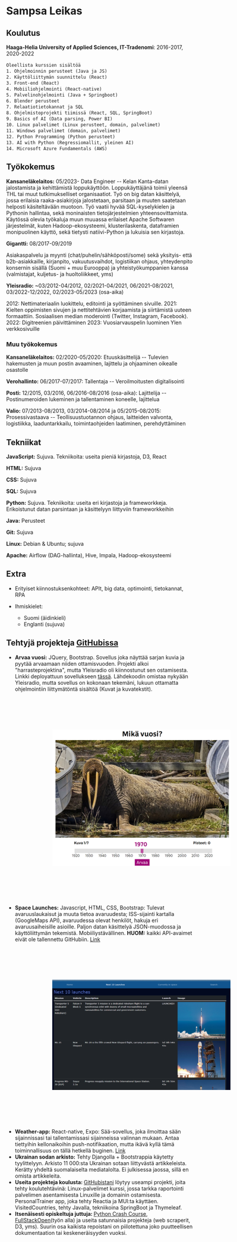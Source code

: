 Sampsa Leikas
============

Koulutus
---------

    
**Haaga-Helia University of Applied Sciences, IT-Tradenomi**: 2016-2017, 2020-2022

    Oleellista kurssien sisältöä
    1. Ohjelmoinnin perusteet (Java ja JS)
    2. Käyttöliittymän suunnittelu (React)
    3. Front-end (React)
    4. Mobiiliohjelmointi (React-native)
    5. Palvelinohjelmointi (Java + Springboot)
    6. Blender perusteet
    7. Relaatiotietokannat ja SQL
    8. Ohjelmistoprojekti tiimissä (React, SQL, SpringBoot)
    9. Basics of AI (Data parsing, Power BI)
    10. Linux palvelimet (Linux perusteet, domain, palvelimet)
    11. Windows palvelimet (domain, palvelimet)
    12. Python Programming (Python perusteet)
    13. AI with Python (Regressiomallit, yleinen AI)
    14. Microsoft Azure Fundamentals (AWS)



## Työkokemus

**Kansaneläkelaitos:** 05/2023-
Data Engineer --
Kelan Kanta-datan jalostamista ja kehittämistä loppukäyttöön. Loppukäyttäjänä toimii yleensä THL tai muut tutkimukselliset organisaatiot. Työ on big datan käsittelyä, jossa erilaisia raaka-asiakirjoja jalostetaan, parsitaan ja muuten saatetaan helposti käsiteltävään muotoon. Työ vaatii hyvää SQL-kyselykielen ja Pythonin hallintaa, sekä moninaisten tietojärjestelmien yhteensovittamista. Käytössä olevia työkaluja muun muuassa erilaiset Apache Softwaren järjestelmät, kuten Hadoop-ekosysteemi, klusterilaskenta, dataframien monipuolinen käyttö, sekä tietysti natiivi-Python ja lukuisia sen kirjastoja.

**Gigantti:** 08/2017-09/2019

Asiakaspalvelu ja myynti (chat/puhelin/sähköposti/some) sekä yksityis- että b2b-asiakkaille, kirjanpito, vakuutusvaihdot, logistiikan ohjaus, yhteydenpito konsernin sisällä (Suomi + muu Eurooppa) ja yhteistyökumppanien kanssa (valmistajat, kuljetus- ja huoltoliikkeet, yms)  

**Yleisradio:** ~03/2012-04/2012, 02/2021-04/2021, 06/2021-08/2021, 03/2022-12/2022, 02/2023-05/2023 (osa-aika)

2012: Nettimateriaalin luokittelu, editointi ja syöttäminen sivuille. 2021: Kielten oppimisten sivujen ja nettitehtävien korjaamista ja siirtämistä uuteen formaattiin. Sosiaalisen median moderointi (Twitter, Instagram, Facebook). 2022: Digitreenien päivittäminen 2023: Vuosiarvauspelin luominen Ylen verkkosivuille 

### Muu työkokemus

**Kansaneläkelaitos:** 02/2020-05/2020:
Etuuskäsittelijä -- 
Tulevien hakemusten ja muun postin avaaminen, lajittelu ja ohjaaminen oikealle osastolle

**Verohallinto:** 06/2017-07/2017:
Tallentaja -- 
Veroilmoitusten digitalisointi

**Posti:** 12/2015, 03/2016, 06/2016-08/2016 (osa-aika):
Lajittelija -- 
Postinumeroiden lukeminen ja tallentaminen koneelle, lajittelua	

**Valio:** 07/2013-08/2013, 03/2014-08/2014 ja 05/2015-08/2015:
Prosessivastaava --
Teollisuustuotannon ohjaus, laitteiden valvonta, logistiikka, laaduntarkkailu, toimintaohjeiden laatiminen, perehdyttäminen

## Tekniikat

**JavaScript:**
Sujuva. Tekniikoita: useita pieniä kirjastoja, D3, React

**HTML:** 
Sujuva

**CSS:**
Sujuva

**SQL:**
Sujuva

**Python:** 
Sujuva. Tekniikoita: useita eri kirjastoja ja frameworkkeja. Erikoistunut datan parsintaan ja käsittelyyn liittyviin frameworkkeihin

**Java:**
Perusteet

**Git:**
Sujuva

**Linux:**
Debian & Ubuntu; sujuva

**Apache:**
Airflow (DAG-hallinta), Hive, Impala, Hadoop-ekosysteemi

## Extra 

* Erityiset kiinnostuksenkohteet: APIt, big data, optimointi, tietokannat, RPA  

* Ihmiskielet:

     * Suomi (äidinkieli) 
     * Englanti (sujuva)



## Tehtyjä projekteja [GitHubissa](https://github.com/sampsale)
<ul>
  <li><b>Arvaa vuosi:</b> JQuery, Bootstrap. Sovellus joka näyttää sarjan kuvia ja pyytää arvaamaan niiden ottamisvuoden. Projekti alkoi "harrasteprojektina", mutta Yleisradio oli kiinnostunut sen ostamisesta. Linkki deployattuun sovellukseen <a href='https://yle.fi/aihe/a/20-10004793'>tässä</a>. Lähdekoodin omistaa nykyään Yleisradio, mutta sovellus on kokonaan tekemäni, lukuun ottamatta ohjelmointiin liittymätöntä sisältöä (Kuvat ja kuvatekstit).
  </li>
    <img src="images/photoapp.png" width="500" style="margin:100px"/>
  <li><b>Space Launches:</b> Javascript, HTML, CSS, Bootstrap:  Tulevat avaruuslaukaisut ja muuta tietoa avaruudesta; ISS-sijainti kartalla (GoogleMaps API), avaruudessa olevat henkilöt, hakuja eri avaruusaiheisille asioille. Paljon datan käsittelyä JSON-muodossa ja käyttöliittymän tekemistä. Mobiiliystävällinen. <b>HUOM:</b> kaikki API-avaimet eivät ole tallennettu GitHubiin. <a href="https://github.com/sampsale/SpaceLaunches">Link</a>
  <img src="images/spacelaunches.png" width="500" style="margin:100px"/>
  </li>

  <li><b>Weather-app:</b> React-native, Expo: Sää-sovellus, joka ilmoittaa sään sijainnissasi tai tallentamissasi sijainneissa valinnan mukaan. Antaa tiettyihin kellonaikoihin push-notifikaation, mutta ikävä kyllä tämä toiminnallisuus on tällä hetkellä buginen. <a href="https://github.com/sampsale/WeatherApp">Link</a></li>
  <li><b>Ukrainan sodan arkisto:</b> Tehty Djangolla + Bootstrappia käytetty tyylittelyyn. Arkisto 11 000:sta Ukrainan sotaan liittyvästä artikkeleista. Kerätty yhdeltä suomalaiselta mediatalolta. Ei julkisessa jaossa, sillä en omista artikkeleita.</li>
  <li><b>Useita projekteja koulusta: </b><a href="https://github.com/sampsale">GitHubistani</a> löytyy useampi projekti, joita tehty koulutehtävinä: Linux-palvelimet kurssi, jossa tarkka raportointi palvelimen asentamisesta Linuxille ja domainin ostamisesta. PersonalTrainer app, joka tehty Reactia ja MUI:ta käyttäen. VisitedCountries, tehty Javalla, tekniikoina SpringBoot ja Thymeleaf. </li>
  <li><b>Itsenäisesti opiskeltuja juttuja: </b><a href="https://github.com/sampsale/PythonCrashCourse">Python Crash Course</a>, <a href="https://fullstackopen.com/">FullStackOpen</a>(työn alla) ja useita satunnaisia projekteja (web scraperit, D3, yms). Suurin osa kaikista repoistani on piilotettuna joko puutteellisen dokumentaation tai keskeneräisyyden vuoksi. 
  </li> 
</ul>